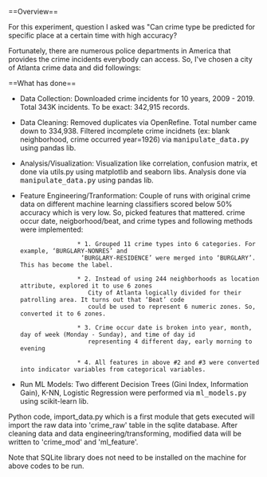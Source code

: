 ==Overview==

For this experiment, question I asked was "Can crime type be predicted for specific place at a certain time with high accuracy?

Fortunately, there are numerous police departments in America that provides the crime incidents everybody can access. So, I've chosen a city of Atlanta crime data and did followings:

==What has done==
* Data Collection: Downloaded crime incidents for 10 years, 2009 - 2019. Total 343K incidents. To be exact: 342,915 records.

* Data Cleaning: Removed duplicates via OpenRefine. Total number came down to 334,938.
                 Filtered incomplete crime incidnets (ex: blank neighborhood, crime occurred year=1926) via <tt>manipulate_data.py</tt> using pandas lib. 
                 
* Analysis/Visualization: Visualization like correlation, confusion matrix, et done via utils.py using matplotlib and seaborn libs. 
                          Analysis done via <tt>manipulate_data.py</tt> using pandas lib. 
                          
* Feature Engineering/Tranformation: Couple of runs with original crime data on different machine learning classifiers scored
				      below 50% accuracy which is very low. 
				      So, picked features that mattered. crime occur date, neigborhood/beat, and crime types and 
				      following methods were implemented:  
				      
				      * 1. Grouped 11 crime types into 6 categories. For example, ‘BURGLARY-NONRES’ and 
				       ‘BURGLARY-RESIDENCE’ were merged into ‘BURGLARY’. This has become the label.  
				      
				      * 2. Instead of using 244 neighborhoods as location attribute, explored it to use 6 zones  
				         City of Atlanta logically divided for their patrolling area. It turns out that ‘Beat’ code  
				         could be used to represent 6 numeric zones. So, converted it to 6 zones.  
				         
				      * 3. Crime occur date is broken into year, month, day of week (Monday - Sunday), and time of day id  
				         representing 4 different day, early morning to evening  
				      
				      * 4. All features in above #2 and #3 were converted into indicator variables from categorical variables.  
				         
				      
* Run ML Models: Two different Decision Trees (Gini Index, Information Gain), K-NN, Logistic Regression were performed via <tt>ml_models.py</tt> using scikit-learn lib.

Python code, import_data.py which is a first module that gets executed will import the raw data into 'crime_raw' table in the sqlite database.
After cleaning data and data engineering/transforming, modified data will be written to 'crime_mod' and 'ml_feature'.

Note that SQLite library does not need to be installed on the machine for above codes to be run.
